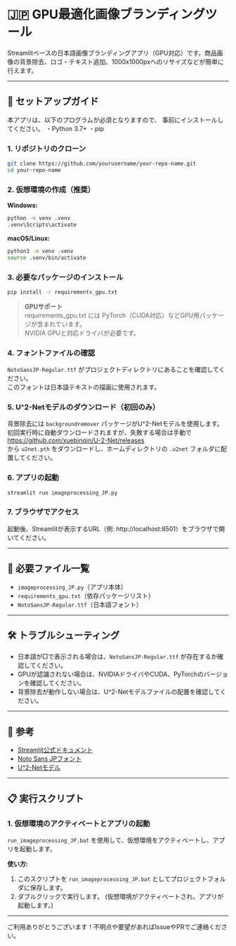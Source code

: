 # 🇯🇵 GPU最適化画像ブランディングツール

Streamlitベースの日本語画像ブランディングアプリ（GPU対応）です。商品画像の背景除去、ロゴ・テキスト追加、1000x1000pxへのリサイズなどが簡単に行えます。

---

## 🚀 セットアップガイド

本アプリは、以下のプログラムが必須となりますので、
事前にインストールしてください。
・Python 3.7+
・pip

### 1. リポジトリのクローン
```bash
git clone https://github.com/yourusername/your-repo-name.git
cd your-repo-name
```

### 2. 仮想環境の作成（推奨）
**Windows:**
```bash
python -m venv .venv
.venv\Scripts\activate
```
**macOS/Linux:**
```bash
python3 -m venv .venv
source .venv/bin/activate
```

### 3. 必要なパッケージのインストール
```bash
pip install -r requirements_gpu.txt
```
> **GPUサポート**  
> requirements_gpu.txt には PyTorch（CUDA対応）などGPU用パッケージが含まれています。  
> NVIDIA GPUと対応ドライバが必要です。

### 4. フォントファイルの確認
`NotoSansJP-Regular.ttf` がプロジェクトディレクトリにあることを確認してください。  
このフォントは日本語テキストの描画に使用されます。

### 5. U^2-Netモデルのダウンロード（初回のみ）
背景除去には `backgroundremover` パッケージがU^2-Netモデルを使用します。  
初回実行時に自動ダウンロードされますが、失敗する場合は手動で  
https://github.com/xuebinqin/U-2-Net/releases  
から `u2net.pth` をダウンロードし、ホームディレクトリの `.u2net` フォルダに配置してください。

### 6. アプリの起動
```bash
streamlit run imageprocessing_JP.py
```

### 7. ブラウザでアクセス
起動後、Streamlitが表示するURL（例: http://localhost:8501）をブラウザで開いてください。

---

## 📝 必要ファイル一覧
- `imageprocessing_JP.py`（アプリ本体）
- `requirements_gpu.txt`（依存パッケージリスト）
- `NotoSansJP-Regular.ttf`（日本語フォント）

---

## 🛠️ トラブルシューティング
- 日本語が□で表示される場合は、`NotoSansJP-Regular.ttf` が存在するか確認してください。
- GPUが認識されない場合は、NVIDIAドライバやCUDA、PyTorchのバージョンを確認してください。
- 背景除去が動作しない場合は、U^2-Netモデルファイルの配置を確認してください。

---

## 🔗 参考
- [Streamlit公式ドキュメント](https://docs.streamlit.io/)
- [Noto Sans JPフォント](https://fonts.google.com/noto/specimen/Noto+Sans+JP)
- [U^2-Netモデル](https://github.com/xuebinqin/U-2-Net/releases)

---

## 📋 実行スクリプト

### 1. 仮想環境のアクティベートとアプリの起動

`run_imageprocessing_JP.bat` を使用して、仮想環境をアクティベートし、アプリを起動します。

**使い方:**
1. このスクリプトを `run_imageprocessing_JP.bat` としてプロジェクトフォルダに保存します。
2. ダブルクリックで実行します。
   (仮想環境がアクティベートされ、アプリが起動します。)

---

ご利用ありがとうございます！不明点や要望があればIssueやPRでご連絡ください。 

